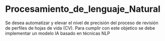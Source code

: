 # Procesamiento_de_lenguaje_Natural
Se desea automatizar y elevar el nivel de precisión del proceso de revisión de perfiles de hojas de vida (CV). Para cumplir con este objetico se debe implementar un modelo IA basado en técnicas NLP

